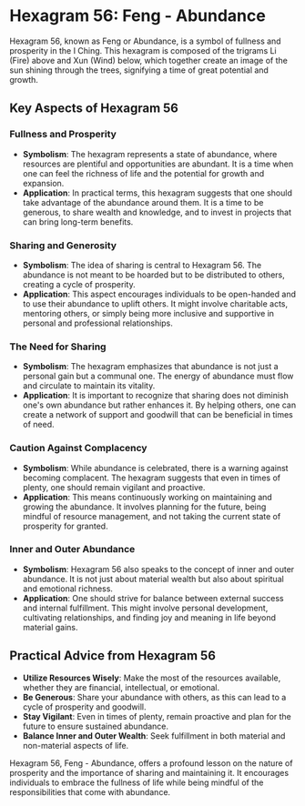 # Hexagram 56: Feng - Abundance

Hexagram 56, known as Feng or Abundance, is a symbol of fullness and prosperity in the I Ching. This hexagram is composed of the trigrams Li (Fire) above and Xun (Wind) below, which together create an image of the sun shining through the trees, signifying a time of great potential and growth.

## Key Aspects of Hexagram 56

### Fullness and Prosperity
- **Symbolism**: The hexagram represents a state of abundance, where resources are plentiful and opportunities are abundant. It is a time when one can feel the richness of life and the potential for growth and expansion.
- **Application**: In practical terms, this hexagram suggests that one should take advantage of the abundance around them. It is a time to be generous, to share wealth and knowledge, and to invest in projects that can bring long-term benefits.

### Sharing and Generosity
- **Symbolism**: The idea of sharing is central to Hexagram 56. The abundance is not meant to be hoarded but to be distributed to others, creating a cycle of prosperity.
- **Application**: This aspect encourages individuals to be open-handed and to use their abundance to uplift others. It might involve charitable acts, mentoring others, or simply being more inclusive and supportive in personal and professional relationships.

### The Need for Sharing
- **Symbolism**: The hexagram emphasizes that abundance is not just a personal gain but a communal one. The energy of abundance must flow and circulate to maintain its vitality.
- **Application**: It is important to recognize that sharing does not diminish one's own abundance but rather enhances it. By helping others, one can create a network of support and goodwill that can be beneficial in times of need.

### Caution Against Complacency
- **Symbolism**: While abundance is celebrated, there is a warning against becoming complacent. The hexagram suggests that even in times of plenty, one should remain vigilant and proactive.
- **Application**: This means continuously working on maintaining and growing the abundance. It involves planning for the future, being mindful of resource management, and not taking the current state of prosperity for granted.

### Inner and Outer Abundance
- **Symbolism**: Hexagram 56 also speaks to the concept of inner and outer abundance. It is not just about material wealth but also about spiritual and emotional richness.
- **Application**: One should strive for balance between external success and internal fulfillment. This might involve personal development, cultivating relationships, and finding joy and meaning in life beyond material gains.

## Practical Advice from Hexagram 56
- **Utilize Resources Wisely**: Make the most of the resources available, whether they are financial, intellectual, or emotional.
- **Be Generous**: Share your abundance with others, as this can lead to a cycle of prosperity and goodwill.
- **Stay Vigilant**: Even in times of plenty, remain proactive and plan for the future to ensure sustained abundance.
- **Balance Inner and Outer Wealth**: Seek fulfillment in both material and non-material aspects of life.

Hexagram 56, Feng - Abundance, offers a profound lesson on the nature of prosperity and the importance of sharing and maintaining it. It encourages individuals to embrace the fullness of life while being mindful of the responsibilities that come with abundance.

